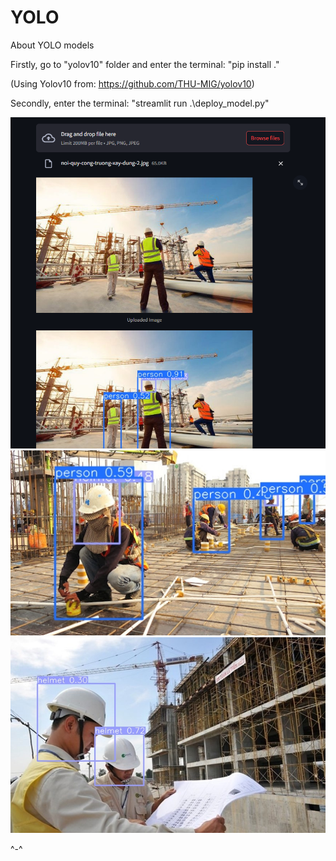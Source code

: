 # YOLO
About YOLO models

Firstly, go to "yolov10" folder and enter the terminal: "pip install ."

(Using Yolov10 from: https://github.com/THU-MIG/yolov10)

Secondly, enter the terminal: "streamlit run .\deploy_model.py"

![alt text](./data/image.png)
![alt text](./data/image-1.png)
![alt text](./data/image-2.png)

^-^
